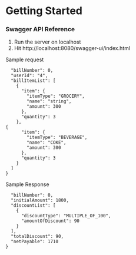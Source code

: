 # Getting Started

### Swagger API Reference
1. Run the server on localhost
2. Hit http://localhost:8080/swagger-ui/index.html

Sample request
```{
  "billNumber": 0,
  "userId": "4",
  "billItemList": [
    {
      "item": {
        "itemType": "GROCERY",
        "name": "string",
        "amount": 300
      },
      "quantity": 3
    },
{
      "item": {
        "itemType": "BEVERAGE",
        "name": "COKE",
        "amount": 300
      },
      "quantity": 3
    }
  ]
}
```
Sample Response
```{
  "billNumber": 0,
  "initialAmount": 1800,
  "discountList": [
    {
      "discountType": "MULTIPLE_OF_100",
      "amountOfDiscount": 90
    }
  ],
  "totalDiscount": 90,
  "netPayable": 1710
}
```


